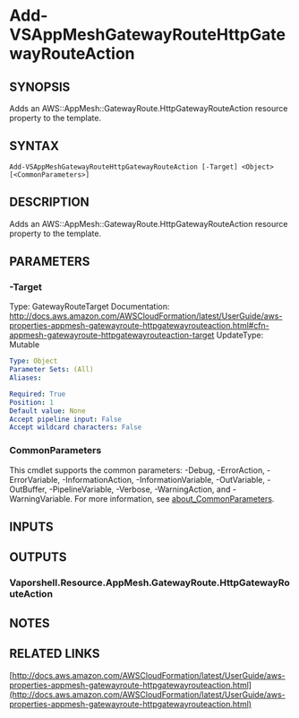 # Add-VSAppMeshGatewayRouteHttpGatewayRouteAction

## SYNOPSIS
Adds an AWS::AppMesh::GatewayRoute.HttpGatewayRouteAction resource property to the template.

## SYNTAX

```
Add-VSAppMeshGatewayRouteHttpGatewayRouteAction [-Target] <Object> [<CommonParameters>]
```

## DESCRIPTION
Adds an AWS::AppMesh::GatewayRoute.HttpGatewayRouteAction resource property to the template.

## PARAMETERS

### -Target
Type: GatewayRouteTarget
Documentation: http://docs.aws.amazon.com/AWSCloudFormation/latest/UserGuide/aws-properties-appmesh-gatewayroute-httpgatewayrouteaction.html#cfn-appmesh-gatewayroute-httpgatewayrouteaction-target
UpdateType: Mutable

```yaml
Type: Object
Parameter Sets: (All)
Aliases:

Required: True
Position: 1
Default value: None
Accept pipeline input: False
Accept wildcard characters: False
```

### CommonParameters
This cmdlet supports the common parameters: -Debug, -ErrorAction, -ErrorVariable, -InformationAction, -InformationVariable, -OutVariable, -OutBuffer, -PipelineVariable, -Verbose, -WarningAction, and -WarningVariable. For more information, see [about_CommonParameters](http://go.microsoft.com/fwlink/?LinkID=113216).

## INPUTS

## OUTPUTS

### Vaporshell.Resource.AppMesh.GatewayRoute.HttpGatewayRouteAction
## NOTES

## RELATED LINKS

[http://docs.aws.amazon.com/AWSCloudFormation/latest/UserGuide/aws-properties-appmesh-gatewayroute-httpgatewayrouteaction.html](http://docs.aws.amazon.com/AWSCloudFormation/latest/UserGuide/aws-properties-appmesh-gatewayroute-httpgatewayrouteaction.html)

